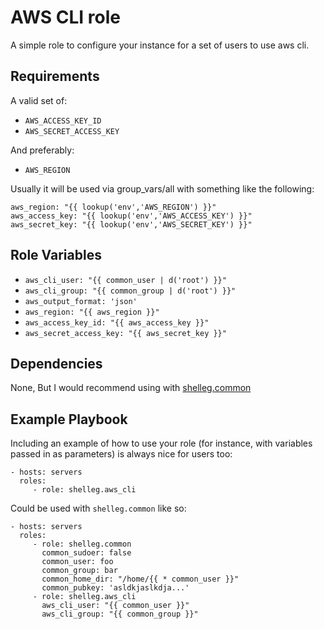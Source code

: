 AWS CLI role
============

A simple role to configure your instance for a set of users to use aws cli.

Requirements
------------

A valid set of:

* `AWS_ACCESS_KEY_ID`
* `AWS_SECRET_ACCESS_KEY`

And preferably:
* `AWS_REGION`

Usually it will be used via group_vars/all with something like the following:

    aws_region: "{{ lookup('env','AWS_REGION') }}"
    aws_access_key: "{{ lookup('env','AWS_ACCESS_KEY') }}"
    aws_secret_key: "{{ lookup('env','AWS_SECRET_KEY') }}"

Role Variables
--------------

* `aws_cli_user: "{{ common_user | d('root') }}"`
* `aws_cli_group: "{{ common_group | d('root') }}"`
* `aws_output_format: 'json'`
* `aws_region: "{{ aws_region }}"`
* `aws_access_key_id: "{{ aws_access_key }}"`
* `aws_secret_access_key: "{{ aws_secret_key }}"`

Dependencies
------------

None,
But I would recommend using with [shelleg.common](https://github.com/shelleg/ansible-role-common)

Example Playbook
----------------

Including an example of how to use your role (for instance, with variables passed in as parameters) is always nice for users too:

    - hosts: servers
      roles:
         - role: shelleg.aws_cli

Could be used with `shelleg.common` like so:

    - hosts: servers
      roles:
         - role: shelleg.common
           common_sudoer: false
           common_user: foo
           common_group: bar
           common_home_dir: "/home/{{ * common_user }}"
           common_pubkey: 'asldkjaslkdja...'
         - role: shelleg.aws_cli
           aws_cli_user: "{{ common_user }}"
           aws_cli_group: "{{ common_group }}"

